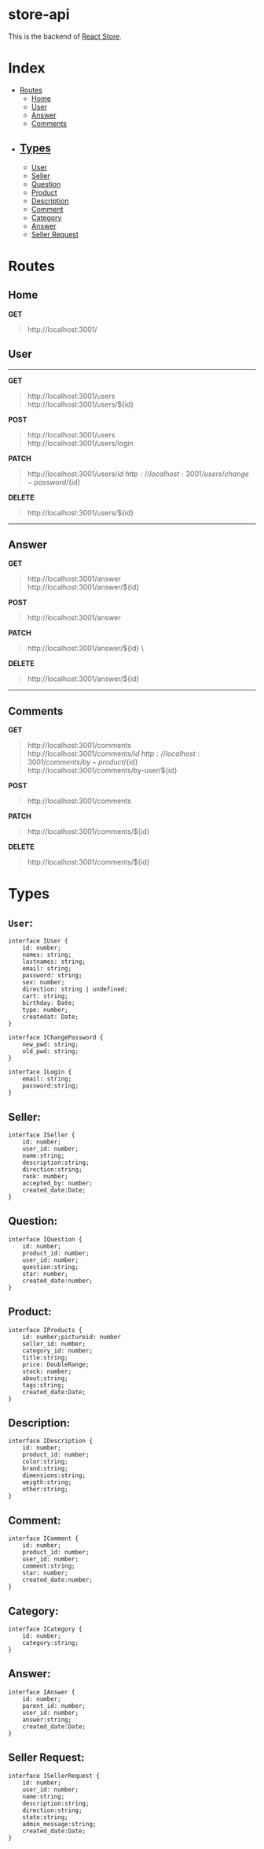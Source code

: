 # store-api

This is the backend of [React Store](https://github.com/isaacismaelx14/store-react).

# Index

- [Routes](#Routes)
  - [Home](#Home)
  - [User](#User)
  - [Answer](#Answer)
  - [Comments](#Comments)
- ## [Types](#Types)
  - [User](#User-1)
  - [Seller](#Seller)
  - [Question](#Question)
  - [Product](#Product)
  - [Description](#Description)
  - [Comment](#Comment)
  - [Category](#Category-1)
  - [Answer](#Answer-1)
  - [Seller Request](#seller-request)

# Routes

## Home

**GET**

> http://localhost:3001/

## User

---

**GET**

> http://localhost:3001/users \
> http://localhost:3001/users/${id}

**POST**

> http://localhost:3001/users \
>  http://localhost:3001/users/login

**PATCH**

> http://localhost:3001/users/${id} \
> http://localhost:3001/users/change-password/${id}

**DELETE**

> http://localhost:3001/users/${id}

---

## Answer

**GET**

> http://localhost:3001/answer \
> http://localhost:3001/answer/${id}

**POST**

> http://localhost:3001/answer

**PATCH**

> http://localhost:3001/answer/${id} \

**DELETE**

> http://localhost:3001/answer/${id}

---

## Comments

**GET**

> http://localhost:3001/comments \
> http://localhost:3001/comments/${id} \
> http://localhost:3001/comments/by-product/${id} \
> http://localhost:3001/comments/by-user/${id}

**POST**

> http://localhost:3001/comments

**PATCH**

> http://localhost:3001/comments/${id}

**DELETE**

> http://localhost:3001/comments/${id}

<!--  -->

# Types

## `User`:

```
interface IUser {
    id: number;
    names: string;
    lastnames: string;
    email: string;
    password: string;
    sex: number;
    direction: string | undefined;
    cart: string;
    birthday: Date;
    type: number;
    createdat: Date;
}
```

```
interface IChangePassword {
    new_pwd: string;
    old_pwd: string;
}
```

```
interface ILogin {
    email: string;
    password:string;
}
```

## Seller:

```
interface ISeller {
    id: number;
    user_id: number;
    name:string;
    description:string;
    direction:string;
    rank: number;
    accepted_by: number;
    created_date:Date;
}
```

## Question:

```
interface IQuestion {
    id: number;
    product_id: number;
    user_id: number;
    question:string;
    star: number;
    created_date:number;
}
```

## Product:

```
interface IProducts {
    id: number;pictureid: number
    seller_id: number;
    category_id: number;
    title:string;
    price: DoubleRange;
    stock: number;
    about:string;
    tags:string;
    created_date:Date;
}
```

## Description:

```
interface IDescription {
    id: number;
    product_id: number;
    color:string;
    brand:string;
    dimensions:string;
    weigth:string;
    other:string;
}
```

## Comment:

```
interface IComment {
    id: number;
    product_id: number;
    user_id: number;
    comment:string;
    star: number;
    created_date:number;
}
```

## Category:

```
interface ICategory {
    id: number;
    category:string;
}
```

## Answer:

```
interface IAnswer {
    id: number;
    parent_id: number;
    user_id: number;
    answer:string;
    created_date:Date;
}
```

## Seller Request:

```
interface ISellerRequest {
    id: number;
    user_id: number;
    name:string;
    description:string;
    direction:string;
    state:string;
    admin_message:string;
    created_date:Date;
}
```
